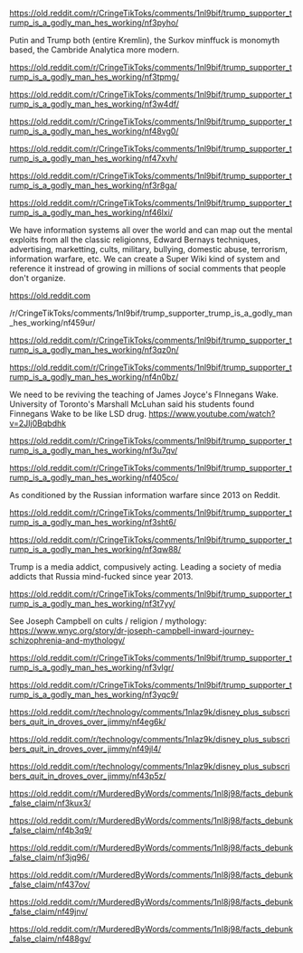 https://old.reddit.com/r/CringeTikToks/comments/1nl9bif/trump_supporter_trump_is_a_godly_man_hes_working/nf3pyho/

Putin and Trump both (entire Kremlin), the Surkov minffuck is monomyth based, the Cambride Analytica more modern.

https://old.reddit.com/r/CringeTikToks/comments/1nl9bif/trump_supporter_trump_is_a_godly_man_hes_working/nf3tpmg/

https://old.reddit.com/r/CringeTikToks/comments/1nl9bif/trump_supporter_trump_is_a_godly_man_hes_working/nf3w4df/

https://old.reddit.com/r/CringeTikToks/comments/1nl9bif/trump_supporter_trump_is_a_godly_man_hes_working/nf48vg0/

https://old.reddit.com/r/CringeTikToks/comments/1nl9bif/trump_supporter_trump_is_a_godly_man_hes_working/nf47xvh/

https://old.reddit.com/r/CringeTikToks/comments/1nl9bif/trump_supporter_trump_is_a_godly_man_hes_working/nf3r8ga/

https://old.reddit.com/r/CringeTikToks/comments/1nl9bif/trump_supporter_trump_is_a_godly_man_hes_working/nf46lxi/

We have information systems all over the world and can map out the mental exploits from all the classic religionns, Edward Bernays techniques, advertising, marketting, cults, military, bullying, domestic abuse, terrorism, information warfare, etc. We can create a Super Wiki kind of system and reference it instread of growing in millions of social comments that people don't organize.

https://old.reddit.com

/r/CringeTikToks/comments/1nl9bif/trump_supporter_trump_is_a_godly_man_hes_working/nf459ur/

https://old.reddit.com/r/CringeTikToks/comments/1nl9bif/trump_supporter_trump_is_a_godly_man_hes_working/nf3qz0n/

https://old.reddit.com/r/CringeTikToks/comments/1nl9bif/trump_supporter_trump_is_a_godly_man_hes_working/nf4n0bz/

We need to be reviving the teaching of James Joyce's FInnegans Wake. University of Toronto's Marshall McLuhan said his students found Finnegans Wake to be like LSD drug. https://www.youtube.com/watch?v=2JIj0Bqbdhk

https://old.reddit.com/r/CringeTikToks/comments/1nl9bif/trump_supporter_trump_is_a_godly_man_hes_working/nf3u7qv/

https://old.reddit.com/r/CringeTikToks/comments/1nl9bif/trump_supporter_trump_is_a_godly_man_hes_working/nf405co/

As conditioned by the Russian information warfare since 2013 on Reddit.

https://old.reddit.com/r/CringeTikToks/comments/1nl9bif/trump_supporter_trump_is_a_godly_man_hes_working/nf3sht6/

https://old.reddit.com/r/CringeTikToks/comments/1nl9bif/trump_supporter_trump_is_a_godly_man_hes_working/nf3qw88/

Trump is a media addict, compusively acting. Leading a society of media addicts that Russia mind-fucked since year 2013.

https://old.reddit.com/r/CringeTikToks/comments/1nl9bif/trump_supporter_trump_is_a_godly_man_hes_working/nf3t7yy/

See Joseph Campbell on cults / religion / mythology: https://www.wnyc.org/story/dr-joseph-campbell-inward-journey-schizophrenia-and-mythology/

https://old.reddit.com/r/CringeTikToks/comments/1nl9bif/trump_supporter_trump_is_a_godly_man_hes_working/nf3vlgr/

https://old.reddit.com/r/CringeTikToks/comments/1nl9bif/trump_supporter_trump_is_a_godly_man_hes_working/nf3yqc9/

https://old.reddit.com/r/technology/comments/1nlaz9k/disney_plus_subscribers_quit_in_droves_over_jimmy/nf4eg6k/

https://old.reddit.com/r/technology/comments/1nlaz9k/disney_plus_subscribers_quit_in_droves_over_jimmy/nf49jl4/

https://old.reddit.com/r/technology/comments/1nlaz9k/disney_plus_subscribers_quit_in_droves_over_jimmy/nf43p5z/

https://old.reddit.com/r/MurderedByWords/comments/1nl8j98/facts_debunk_false_claim/nf3kux3/

https://old.reddit.com/r/MurderedByWords/comments/1nl8j98/facts_debunk_false_claim/nf4b3q9/

https://old.reddit.com/r/MurderedByWords/comments/1nl8j98/facts_debunk_false_claim/nf3jq96/

https://old.reddit.com/r/MurderedByWords/comments/1nl8j98/facts_debunk_false_claim/nf437ov/

https://old.reddit.com/r/MurderedByWords/comments/1nl8j98/facts_debunk_false_claim/nf49jnv/

https://old.reddit.com/r/MurderedByWords/comments/1nl8j98/facts_debunk_false_claim/nf488gv/

